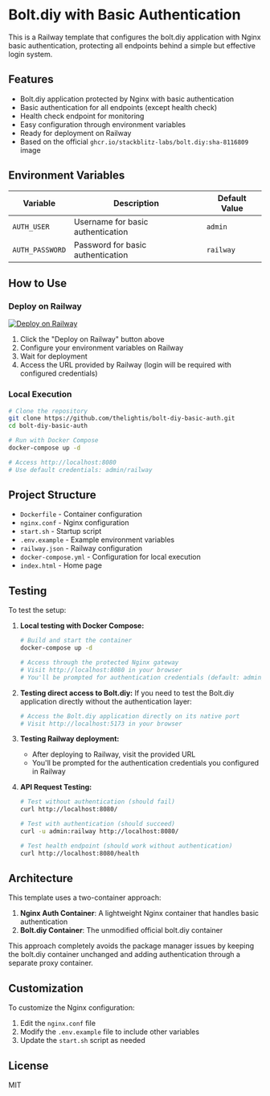 # Bolt.diy with Basic Authentication

This is a Railway template that configures the bolt.diy application with Nginx basic authentication, protecting all endpoints behind a simple but effective login system.

## Features

- Bolt.diy application protected by Nginx with basic authentication
- Basic authentication for all endpoints (except health check)
- Health check endpoint for monitoring
- Easy configuration through environment variables
- Ready for deployment on Railway
- Based on the official `ghcr.io/stackblitz-labs/bolt.diy:sha-8116809` image

## Environment Variables

| Variable | Description | Default Value |
|----------|-------------|--------------|
| `AUTH_USER` | Username for basic authentication | `admin` |
| `AUTH_PASSWORD` | Password for basic authentication | `railway` |

## How to Use

### Deploy on Railway

[![Deploy on Railway](https://railway.app/button.svg)](https://railway.app/template/your-template)

1. Click the "Deploy on Railway" button above
2. Configure your environment variables on Railway
3. Wait for deployment
4. Access the URL provided by Railway (login will be required with configured credentials)

### Local Execution

```bash
# Clone the repository
git clone https://github.com/thelightis/bolt-diy-basic-auth.git
cd bolt-diy-basic-auth

# Run with Docker Compose
docker-compose up -d

# Access http://localhost:8080
# Use default credentials: admin/railway
```

## Project Structure

- `Dockerfile` - Container configuration
- `nginx.conf` - Nginx configuration
- `start.sh` - Startup script
- `.env.example` - Example environment variables
- `railway.json` - Railway configuration
- `docker-compose.yml` - Configuration for local execution
- `index.html` - Home page

## Testing

To test the setup:

1. **Local testing with Docker Compose:**
   ```bash
   # Build and start the container
   docker-compose up -d
   
   # Access through the protected Nginx gateway
   # Visit http://localhost:8080 in your browser
   # You'll be prompted for authentication credentials (default: admin/railway)
   ```

2. **Testing direct access to Bolt.diy:**
   If you need to test the Bolt.diy application directly without the authentication layer:
   ```bash
   # Access the Bolt.diy application directly on its native port
   # Visit http://localhost:5173 in your browser
   ```

3. **Testing Railway deployment:**
   - After deploying to Railway, visit the provided URL
   - You'll be prompted for the authentication credentials you configured in Railway

4. **API Request Testing:**
   ```bash
   # Test without authentication (should fail)
   curl http://localhost:8080/
   
   # Test with authentication (should succeed)
   curl -u admin:railway http://localhost:8080/
   
   # Test health endpoint (should work without authentication)
   curl http://localhost:8080/health
   ```

## Architecture

This template uses a two-container approach:

1. **Nginx Auth Container**: A lightweight Nginx container that handles basic authentication
2. **Bolt.diy Container**: The unmodified official bolt.diy container

This approach completely avoids the package manager issues by keeping the bolt.diy container unchanged and adding authentication through a separate proxy container.

## Customization

To customize the Nginx configuration:

1. Edit the `nginx.conf` file
2. Modify the `.env.example` file to include other variables
3. Update the `start.sh` script as needed

## License

MIT